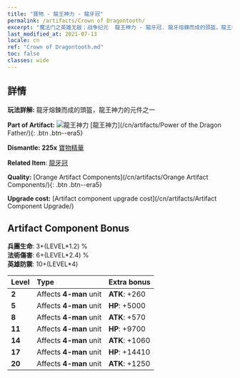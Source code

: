 ```yaml
---
title: "寶物 - 龍王神力 - 龍牙冠"
permalink: /artifacts/Crown of Dragontooth/
excerpt: "魔法门之英雄无敌：战争纪元  龍王神力 - 龍牙冠. 龍牙熔鍊而成的頭盔，龍王神力的元件之一"
last_modified_at: 2021-07-13
locale: cn
ref: "Crown of Dragontooth.md"
toc: false
classes: wide
---
```




## 詳情

 **玩法詳解:** 龍牙熔鍊而成的頭盔，龍王神力的元件之一

 **Part of Artifact:** ![龍王神力](/images/t/icon_artifact_40.png) [龍王神力](/cn/artifacts/Power of the Dragon Father/){: .btn .btn--era5}

 **Dismantle: 225x** [寶物精華](/cn/Items/con_905/)

 **Related Item**: [龍牙冠](/cn/Items/art_147/)

 **Quality:** [Orange Artifact Components](/cn/artifacts/Orange Artifact Components/){: .btn .btn--era5}

 **Upgrade cost:** [Artifact component upgrade cost](/cn/artifacts/Artifact Component Upgrade/)

## Artifact Component Bonus

  **兵團生命**: 3+(LEVEL\*1.2) %<br/>**法術傷害**: 6+(LEVEL\*2.4) %<br/>**英雄防禦**: 10+(LEVEL\*4)

  |  Level  | Type |    Extra bonus  | 
  |:--------|:-----|:----------------| 
  | **2** | Affects **4-man** unit | **ATK**: +260 | 
  | **5** | Affects **4-man** unit | **HP**: +5000 | 
  | **8** | Affects **4-man** unit | **ATK**: +570 | 
  | **11** | Affects **4-man** unit | **HP**: +9700 | 
  | **14** | Affects **4-man** unit | **ATK**: +1060 | 
  | **17** | Affects **4-man** unit | **HP**: +14410 | 
  | **20** | Affects **4-man** unit | **ATK**: +1250 | 
